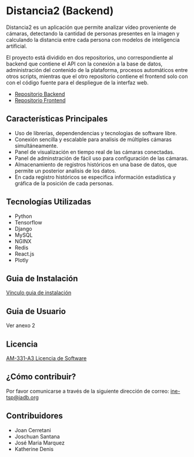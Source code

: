 # Distancia2 (Backend)

Distancia2 es un aplicación que permite analizar vídeo proveniente de cámaras,
detectando la cantidad de personas presentes en la imagen y calculando la distancia
entre cada persona con modelos de inteligencia artificial.

El proyecto está dividido en dos repositorios, uno correspondiente al backend que contiene el API
con la conexión a la base de datos, administración del contenido de la plataforma, procesos
automáticos entre otros scripts, mientras que el otro repositorio contiene el frontend solo con
con el código fuente para el despliegue de la interfaz web.

- [Repositorio Backend](https://gitlab.com/josch_san/distancia2-api)
- [Repositorio Frontend](https://gitlab.com/josch_san/distancia2-web)

## Características Principales

- Uso de librerías, dependendencias y tecnologias de software libre.
- Conexión sencilla y escalable para analisis de múltiples cámaras simultáneamente.
- Panel de visualización en tiempo real de las cámaras conectadas.
- Panel de adminstración de fácil uso para configuración de las cámaras.
- Almacenamiento de registros históricos en una base de datos, que permite un posterior analisis de los datos.
- En cada registro históricos se especifica información estadística y gráfica de la posición de cada personas.

## Tecnologías Utilizadas

- Python
- Tensorflow
- Django
- MySQL
- NGINX
- Redis
- React.js
- Plotly

## Guia de Instalación

[Vínculo guia de instalación](https://gitlab.com/josch_san/distancia2-api/DEPLOYMENT.md)

## Guia de Usuario

Ver anexo 2

## Licencia

[AM-331-A3 Licencia de Software](https://gitlab.com/josch_san/distancia2-api/LICENSE.md)

## ¿Cómo contribuir?

Por favor comunicarse a través de la siguiente dirección de correo: ine-tsp@iadb.org

## Contribuidores

- Joan Cerretani
- Joschuan Santana
- José Maria Marquez
- Katherine Denis
